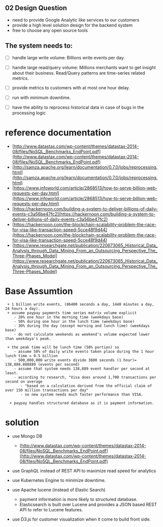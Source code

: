 ## 02 Design Question
- need to provide Google Analytic like services to our customers
- provide a high level solution design for the backend system
- free to choose any open source tools

## The system needs to:
 - [ ] handle large write volume: Billions write events per day.   
 - [ ] handle large read/query volume: Millions merchants want to get insight about their business. 
  Read/Query patterns are time-series related metrics.
 - [ ] provide metrics to customers with at most one hour delay.
 - [ ] run with minimum downtime.
 - [ ] have the ability to reprocess historical data in case of bugs in the processing logic
 
  
# reference documentation
  - [http://www.datastax.com/wp-content/themes/datastax-2014-08/files/NoSQL_Benchmarks_EndPoint.pdf](http://www.datastax.com/wp-content/themes/datastax-2014-08/files/NoSQL_Benchmarks_EndPoint.pdf)
  - [http://samza.apache.org/learn/documentation/0.7.0/jobs/reprocessing.html](http://samza.apache.org/learn/documentation/0.7.0/jobs/reprocessing.html)
  -  [https://www.infoworld.com/article/2868513/how-to-serve-billion-web-requests-per-day.html](https://www.infoworld.com/article/2868513/how-to-serve-billion-web-requests-per-day.html)
  - [https://hackernoon.com/building-a-system-to-deliver-billions-of-daily-events-c3a56be47fc2](https://hackernoon.com/building-a-system-to-deliver-billions-of-daily-events-c3a56be47fc2)
  - [https://hackernoon.com/the-blockchain-scalability-problem-the-race-for-visa-like-transaction-speed-5cce48f9d44](https://hackernoon.com/the-blockchain-scalability-problem-the-race-for-visa-like-transaction-speed-5cce48f9d44)
  - [https://www.researchgate.net/publication/220673065_Historical_Data_Analysis_through_Data_Mining_From_an_Outsourcing_Perspective_The_Three-Phases_Model](https://www.researchgate.net/publication/220673065_Historical_Data_Analysis_through_Data_Mining_From_an_Outsourcing_Perspective_The_Three-Phases_Model)
  
# Base Assumtion

     + 1 billion write events, (86400 seconds a day, 1440 minutes a day, 24 hours a day).
     + assume paypay payments time series matrix volume explicit 
        - 20% one hour in the morning time (weekdays base)
        - 50% during one hour in the lunch time (weekdays base)
        - 30% during the day (except morning and lunch time) (weekdays base)
        - do not calculate weekends as weekend's volume expected lower than weekdaya's peak.
        
     + the peak time will be lunch time (50% portion) so 
        - assume 50% of daily write events taken place during the 1 hour lunch time = 0.5 billion 
        - 500,000,000 write events divide 3600 seconds (1 hour)= 138,888.888889 (events per second)
        - assume that system needs 138,889 event handler per second at least. 
        - according to research, "Visa does around 1,700 transactions per second on average 
           - "based on a calculation derived from the official claim of over 150 million transactions per day" 
           - so new system needs much faster performance than VISA.
        
      + paypay handles structured database as it is payment information.
        
        
# solution 
 + use Mongo DB 
	- [http://www.datastax.com/wp-content/themes/datastax-2014-08/files/NoSQL_Benchmarks_EndPoint.pdf](http://www.datastax.com/wp-content/themes/datastax-2014-08/files/NoSQL_Benchmarks_EndPoint.pdf)

 + use GraphQL instead of REST API to maximize read speed for analytics
 + use Kubernetes Engine to minimize downtime.
 + use Apache lucene (instead of Elastic Search)
    - payment information is more likely to structured database. 
    -  Elasticsearch is built over Lucene and provides a JSON based REST API to refer to Lucene features.
 + use D3.js for customer visualization when it come to build front side.
 